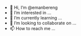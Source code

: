 - 👋 Hi, I’m @emanbereng
- 👀 I’m interested in ...
- 🌱 I’m currently learning ...
- 💞️ I’m looking to collaborate on ...
- 📫 How to reach me ...

<!---
emanbereng/emanbereng is a ✨ special ✨ repository because its `README.md` (this file) appears on your GitHub profile.
You can click the Preview link to take a look at your changes.
--->
